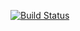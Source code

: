 [![Build Status](https://travis-ci.org/CoderDojo-Wiesbaden/www.coderdojo-wiesbaden.de.svg?branch=master)](https://travis-ci.org/CoderDojo-Wiesbaden/www.coderdojo-wiesbaden.de)
